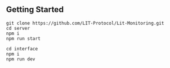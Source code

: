 ## Getting Started

```
git clone https://github.com/LIT-Protocol/Lit-Monitoring.git
cd server
npm i
npm run start
```

```
cd interface
npm i
npm run dev
```